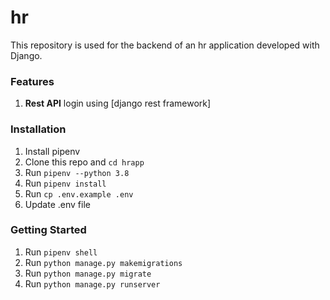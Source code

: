 # hr
This repository is used for the backend of an hr application developed with Django.

### Features
1. **Rest API** login using [django rest framework]

### Installation
1. Install pipenv
2. Clone this repo and `cd hrapp`
3. Run `pipenv --python 3.8`
4. Run `pipenv install`
5. Run `cp .env.example .env`
6. Update .env file


### Getting Started
1. Run `pipenv shell`
2. Run `python manage.py makemigrations`
3. Run `python manage.py migrate`
4. Run `python manage.py runserver`
